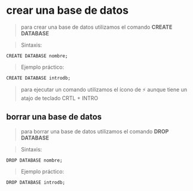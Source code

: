 # crear una base de datos

> para crear una base de datos 
> utilizamos el comando **CREATE DATABASE**

> Sintaxis:  

    CREATE DATABASE nombre; 


> Ejemplo práctico: 

    CREATE DATABASE introdb;    


> para ejecutar un comando utilizamos el ícono de ⚡️
> aunque tiene un atajo de teclado CRTL + INTRO


## borrar una base de datos

> para borrar una base de datos
> utilizamos el comando **DROP DATABASE**

> Sintaxis:

    DROP DATABASE nombre; 


> Ejemplo práctico:

    DROP DATABASE introdb;    
